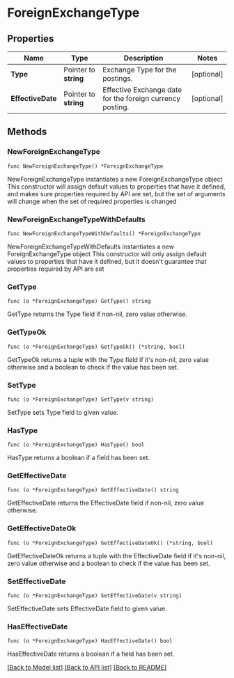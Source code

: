 # ForeignExchangeType

## Properties

Name | Type | Description | Notes
------------ | ------------- | ------------- | -------------
**Type** | Pointer to **string** | Exchange Type for the postings. | [optional] 
**EffectiveDate** | Pointer to **string** | Effective Exchange date for the foreign currency posting. | [optional] 

## Methods

### NewForeignExchangeType

`func NewForeignExchangeType() *ForeignExchangeType`

NewForeignExchangeType instantiates a new ForeignExchangeType object
This constructor will assign default values to properties that have it defined,
and makes sure properties required by API are set, but the set of arguments
will change when the set of required properties is changed

### NewForeignExchangeTypeWithDefaults

`func NewForeignExchangeTypeWithDefaults() *ForeignExchangeType`

NewForeignExchangeTypeWithDefaults instantiates a new ForeignExchangeType object
This constructor will only assign default values to properties that have it defined,
but it doesn't guarantee that properties required by API are set

### GetType

`func (o *ForeignExchangeType) GetType() string`

GetType returns the Type field if non-nil, zero value otherwise.

### GetTypeOk

`func (o *ForeignExchangeType) GetTypeOk() (*string, bool)`

GetTypeOk returns a tuple with the Type field if it's non-nil, zero value otherwise
and a boolean to check if the value has been set.

### SetType

`func (o *ForeignExchangeType) SetType(v string)`

SetType sets Type field to given value.

### HasType

`func (o *ForeignExchangeType) HasType() bool`

HasType returns a boolean if a field has been set.

### GetEffectiveDate

`func (o *ForeignExchangeType) GetEffectiveDate() string`

GetEffectiveDate returns the EffectiveDate field if non-nil, zero value otherwise.

### GetEffectiveDateOk

`func (o *ForeignExchangeType) GetEffectiveDateOk() (*string, bool)`

GetEffectiveDateOk returns a tuple with the EffectiveDate field if it's non-nil, zero value otherwise
and a boolean to check if the value has been set.

### SetEffectiveDate

`func (o *ForeignExchangeType) SetEffectiveDate(v string)`

SetEffectiveDate sets EffectiveDate field to given value.

### HasEffectiveDate

`func (o *ForeignExchangeType) HasEffectiveDate() bool`

HasEffectiveDate returns a boolean if a field has been set.


[[Back to Model list]](../README.md#documentation-for-models) [[Back to API list]](../README.md#documentation-for-api-endpoints) [[Back to README]](../README.md)


